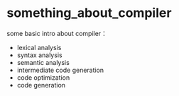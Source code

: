 # something_about_compiler
some basic intro about compiler：
- lexical analysis
- syntax analysis
- semantic analysis
- intermediate code generation
- code optimization
- code generation
